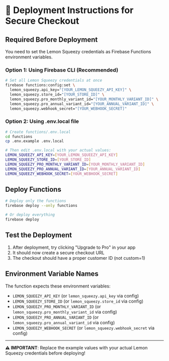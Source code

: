 # 🚀 Deployment Instructions for Secure Checkout

## Required Before Deployment

You need to set the Lemon Squeezy credentials as Firebase Functions environment variables.

### Option 1: Using Firebase CLI (Recommended)

```bash
# Set all Lemon Squeezy credentials at once
firebase functions:config:set \
  lemon_squeezy.api_key="[YOUR_LEMON_SQUEEZY_API_KEY]" \
  lemon_squeezy.store_id="[YOUR_STORE_ID]" \
  lemon_squeezy.pro_monthly_variant_id="[YOUR_MONTHLY_VARIANT_ID]" \
  lemon_squeezy.pro_annual_variant_id="[YOUR_ANNUAL_VARIANT_ID]" \
  lemon_squeezy.webhook_secret="[YOUR_WEBHOOK_SECRET]"
```

### Option 2: Using .env.local file

```bash
# Create functions/.env.local
cd functions
cp .env.example .env.local

# Then edit .env.local with your actual values:
LEMON_SQUEEZY_API_KEY=[YOUR_LEMON_SQUEEZY_API_KEY]
LEMON_SQUEEZY_STORE_ID=[YOUR_STORE_ID]
LEMON_SQUEEZY_PRO_MONTHLY_VARIANT_ID=[YOUR_MONTHLY_VARIANT_ID]
LEMON_SQUEEZY_PRO_ANNUAL_VARIANT_ID=[YOUR_ANNUAL_VARIANT_ID]
LEMON_SQUEEZY_WEBHOOK_SECRET=[YOUR_WEBHOOK_SECRET]
```

## Deploy Functions

```bash
# Deploy only the functions
firebase deploy --only functions

# Or deploy everything
firebase deploy
```

## Test the Deployment

1. After deployment, try clicking "Upgrade to Pro" in your app
2. It should now create a secure checkout URL
3. The checkout should have a proper customer ID (not custom=1)

## Environment Variable Names

The function expects these environment variables:
- `LEMON_SQUEEZY_API_KEY` (or `lemon_squeezy.api_key` via config)
- `LEMON_SQUEEZY_STORE_ID` (or `lemon_squeezy.store_id` via config)  
- `LEMON_SQUEEZY_PRO_MONTHLY_VARIANT_ID` (or `lemon_squeezy.pro_monthly_variant_id` via config)
- `LEMON_SQUEEZY_PRO_ANNUAL_VARIANT_ID` (or `lemon_squeezy.pro_annual_variant_id` via config)
- `LEMON_SQUEEZY_WEBHOOK_SECRET` (or `lemon_squeezy.webhook_secret` via config)

---

**⚠️ IMPORTANT**: Replace the example values with your actual Lemon Squeezy credentials before deploying!
